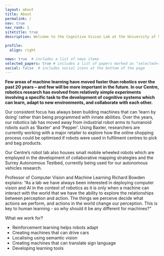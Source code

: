 ```yaml
---
layout: about
title: About
permalink: /
nav: true
nav_rank: 1
sitetitle: true
description: Welcome to the Cognitive Vision Lab at the University of Surrey

profile:
  align: right   

news: true  # includes a list of news items
selected_papers: true # includes a list of papers marked as "selected={true}"
social: false  # includes social icons at the bottom of the page
---
```


**Few areas of machine learning have moved faster than robotics over the past 20 years – and few will be more important in the future. In our Centre, robotics research has evolved from relatively simple experiments involving a specific task to the development of cognitive systems which can learn, adapt to new environments, and collaborate with each other.**

Our consistent focus has always been building machines that can ‘learn by doing’ rather than being programmed with innate abilities. Over the years, our robotics lab has moved away from industrial robot arms to humanoid robots such as ‘Baxter’ and ‘Pepper’. Using Baxter, researchers are currently working with a major retailer to explore how the online shopping process could be optimised if robots were used in fulfilment centres to pick and bag products.

Our Centre’s robot lab also houses small mobile wheeled robots which are employed in the development of collaborative mapping strategies and the Surrey Autonomous Testbed, currently being used for our autonomous vehicles research. 

Professor of Computer Vision and Machine Learning Richard Bowden explains: “As a lab we have always been interested in deploying computer vision and AI in the context of robotics as it is only when a machine can interact with the world that we have the ability to explore the relationships between perception and action. The things we perceive decide what actions we perform, and actions in the world change our perception. This is key to human learning - so why should it be any different for machines?”

What we work for?
- Reinforcement learning helps robots adapt
- Creating machines that can drive cars
- Localising using semantic vision
- Creating machines that can translate sign language
- Developing learning tools